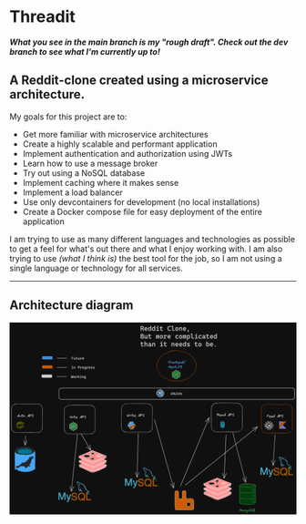 # Threadit

***What you see in the main branch is my "rough draft". Check out the dev branch to see what I'm currently up to!***

## A Reddit-clone created using a microservice architecture.
 
 My goals for this project are to:

- Get more familiar with microservice architectures
- Create a highly scalable and performant application
- Implement authentication and authorization using JWTs
- Learn how to use a message broker
- Try out using a NoSQL database
- Implement caching where it makes sense
- Implement a load balancer
- Use only devcontainers for development (no local installations)
- Create a Docker compose file for easy deployment of the entire application

I am trying to use as many different languages and technologies as possible to get a feel for what's out there and what I enjoy working with. I am also trying to use *(what I think is)* the best tool for the job, so I am not using a single language or technology for all services.

--------------------

## Architecture diagram

![Architecture diagram](./diagrams/architecture_diagram.png)

